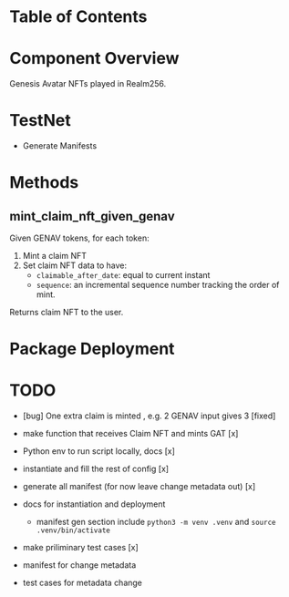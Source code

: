 # Table of Contents


# Component Overview
Genesis Avatar NFTs played in Realm256.


# TestNet 
- Generate Manifests

# Methods

## mint_claim_nft_given_genav

Given GENAV tokens, for each token:

1. Mint a claim NFT
2. Set claim NFT data to have:
   - `claimable_after_date`: equal to current instant
   - `sequence`: an incremental sequence number tracking the order of mint.
   
Returns claim NFT to the user.


# Package Deployment



# TODO

- [bug] One extra claim is minted , e.g. 2 GENAV input gives 3 [fixed]

- make function that receives Claim NFT and mints GAT [x]
- Python env to run script locally, docs [x]
- instantiate and fill the rest of config [x]
- generate all manifest (for now leave change metadata out) [x]
- docs for instantiation and deployment 
    - manifest gen section include `python3 -m venv .venv` and `source .venv/bin/activate`
- make priliminary test cases [x]
- manifest for change metadata
- test cases for metadata change



